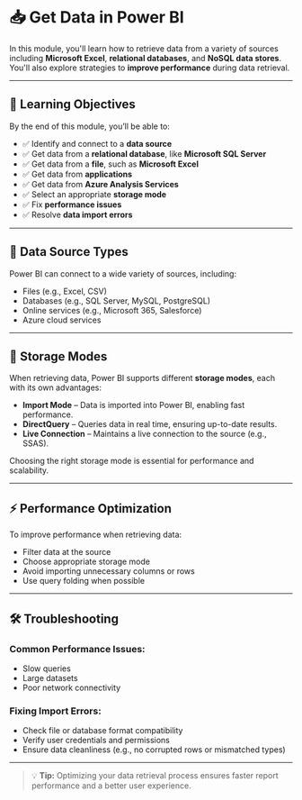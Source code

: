 # 📥 Get Data in Power BI

In this module, you'll learn how to retrieve data from a variety of sources including **Microsoft Excel**, **relational databases**, and **NoSQL data stores**. You'll also explore strategies to **improve performance** during data retrieval.

---

## 🎯 Learning Objectives

By the end of this module, you’ll be able to:

- ✅ Identify and connect to a **data source**
- ✅ Get data from a **relational database**, like **Microsoft SQL Server**
- ✅ Get data from a **file**, such as **Microsoft Excel**
- ✅ Get data from **applications**
- ✅ Get data from **Azure Analysis Services**
- ✅ Select an appropriate **storage mode**
- ✅ Fix **performance issues**
- ✅ Resolve **data import errors**

---

## 🔗 Data Source Types

Power BI can connect to a wide variety of sources, including:

- Files (e.g., Excel, CSV)
- Databases (e.g., SQL Server, MySQL, PostgreSQL)
- Online services (e.g., Microsoft 365, Salesforce)
- Azure cloud services

---

## 🧩 Storage Modes

When retrieving data, Power BI supports different **storage modes**, each with its own advantages:

- **Import Mode** – Data is imported into Power BI, enabling fast performance.
- **DirectQuery** – Queries data in real time, ensuring up-to-date results.
- **Live Connection** – Maintains a live connection to the source (e.g., SSAS).

Choosing the right storage mode is essential for performance and scalability.

---

## ⚡ Performance Optimization

To improve performance when retrieving data:

- Filter data at the source
- Choose appropriate storage mode
- Avoid importing unnecessary columns or rows
- Use query folding when possible

---

## 🛠 Troubleshooting

### Common Performance Issues:
- Slow queries
- Large datasets
- Poor network connectivity

### Fixing Import Errors:
- Check file or database format compatibility
- Verify user credentials and permissions
- Ensure data cleanliness (e.g., no corrupted rows or mismatched types)

---

> 💡 **Tip:** Optimizing your data retrieval process ensures faster report performance and a better user experience.

